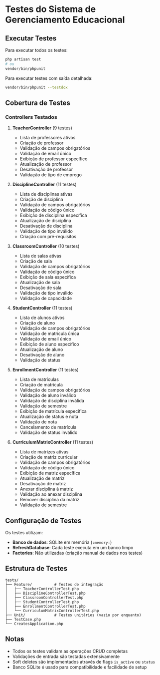 # Testes do Sistema de Gerenciamento Educacional

## Executar Testes

Para executar todos os testes:

```bash
php artisan test
# ou
vendor/bin/phpunit
```

Para executar testes com saída detalhada:

```bash
vendor/bin/phpunit --testdox
```

## Cobertura de Testes

### Controllers Testados

1. **TeacherController** (9 testes)
   - Lista de professores ativos
   - Criação de professor
   - Validação de campos obrigatórios
   - Validação de email único
   - Exibição de professor específico
   - Atualização de professor
   - Desativação de professor
   - Validação de tipo de emprego

2. **DisciplineController** (11 testes)
   - Lista de disciplinas ativas
   - Criação de disciplina
   - Validação de campos obrigatórios
   - Validação de código único
   - Exibição de disciplina específica
   - Atualização de disciplina
   - Desativação de disciplina
   - Validação de tipo inválido
   - Criação com pré-requisitos

3. **ClassroomController** (10 testes)
   - Lista de salas ativas
   - Criação de sala
   - Validação de campos obrigatórios
   - Validação de código único
   - Exibição de sala específica
   - Atualização de sala
   - Desativação de sala
   - Validação de tipo inválido
   - Validação de capacidade

4. **StudentController** (11 testes)
   - Lista de alunos ativos
   - Criação de aluno
   - Validação de campos obrigatórios
   - Validação de matrícula única
   - Validação de email único
   - Exibição de aluno específico
   - Atualização de aluno
   - Desativação de aluno
   - Validação de status

5. **EnrollmentController** (11 testes)
   - Lista de matrículas
   - Criação de matrícula
   - Validação de campos obrigatórios
   - Validação de aluno inválido
   - Validação de disciplina inválida
   - Validação de semestre
   - Exibição de matrícula específica
   - Atualização de status e nota
   - Validação de nota
   - Cancelamento de matrícula
   - Validação de status inválido

6. **CurriculumMatrixController** (11 testes)
   - Lista de matrizes ativas
   - Criação de matriz curricular
   - Validação de campos obrigatórios
   - Validação de código único
   - Exibição de matriz específica
   - Atualização de matriz
   - Desativação de matriz
   - Anexar disciplina à matriz
   - Validação ao anexar disciplina
   - Remover disciplina da matriz
   - Validação de semestre

## Configuração de Testes

Os testes utilizam:
- **Banco de dados**: SQLite em memória (`:memory:`)
- **RefreshDatabase**: Cada teste executa em um banco limpo
- **Factories**: Não utilizadas (criação manual de dados nos testes)

## Estrutura de Testes

```
tests/
├── Feature/          # Testes de integração
│   ├── TeacherControllerTest.php
│   ├── DisciplineControllerTest.php
│   ├── ClassroomControllerTest.php
│   ├── StudentControllerTest.php
│   ├── EnrollmentControllerTest.php
│   └── CurriculumMatrixControllerTest.php
├── Unit/             # Testes unitários (vazio por enquanto)
├── TestCase.php
└── CreatesApplication.php
```

## Notas

- Todos os testes validam as operações CRUD completas
- Validações de entrada são testadas extensivamente
- Soft deletes são implementados através de flags `is_active` ou `status`
- Banco SQLite é usado para compatibilidade e facilidade de setup
